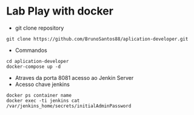 # Lab Play with docker

-  git clone repository
````
git clone https://github.com/BrunoSantos88/aplication-developer.git
````
- Commandos
````
cd aplication-developer
docker-compose up -d
````
- Atraves da porta 8081 acesso ao Jenkin Server
- Acesso chave jenkins
````
docker ps container name
docker exec -ti jenkins cat /var/jenkins_home/secrets/initialAdminPassword
````

